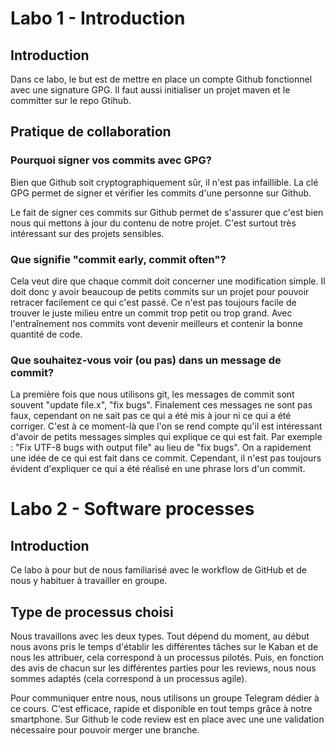 # Labo 1 - Introduction
## Introduction
Dans ce labo, le but est de mettre en place un compte Github fonctionnel avec une signature GPG.
Il faut aussi initialiser un projet maven et le committer sur le repo Gtihub.

## Pratique de collaboration
### Pourquoi signer vos commits avec GPG?
Bien que Github soit cryptographiquement sûr, il n'est pas infaillible.
La clé GPG permet de signer et vérifier les commits d'une personne sur Github.

Le fait de signer ces commits sur Github permet de s'assurer que c'est bien nous qui mettons à jour du contenu de notre projet.
C'est surtout très intéressant sur des projets sensibles.

### Que signifie "commit early, commit often"?
Cela veut dire que chaque commit doit concerner une modification simple.
Il doit donc y avoir beaucoup de petits commits sur un projet pour pouvoir retracer facilement ce qui c'est passé.
Ce n'est pas toujours facile de trouver le juste milieu entre un commit trop petit ou trop grand.
Avec l'entraînement nos commits vont devenir meilleurs et contenir la bonne quantité de code.

### Que souhaitez-vous voir (ou pas) dans un message de commit?
La première fois que nous utilisons git, les messages de commit sont souvent "update file.x", "fix bugs".
Finalement ces messages ne sont pas faux, cependant on ne sait pas ce qui a été mis à jour ni ce qui a été corriger.
C'est à ce moment-là que l'on se rend compte qu'il est intéressant d'avoir de petits messages simples qui explique ce qui est fait.
Par exemple : "Fix UTF-8 bugs with output file" au lieu de "fix bugs". On a rapidement une idée de ce qui est fait dans ce commit.
Cependant, il n'est pas toujours évident d'expliquer ce qui a été réalisé en une phrase lors d'un commit.


# Labo 2 - Software processes
## Introduction
Ce labo à pour but de nous familiarisé avec le workflow de GitHub et de nous y habituer à travailler en groupe.

## Type de processus choisi
Nous travaillons avec les deux types. Tout dépend du moment, au début nous avons pris le temps d'établir les différentes tâches sur le Kaban et de nous les attribuer, 
cela correspond à un processus pilotés. Puis, en fonction des avis de chacun sur les différentes parties pour les reviews, nous nous sommes adaptés (cela correspond à un processus agile).

Pour communiquer entre nous, nous utilisons un groupe Telegram dédier à ce cours. C'est efficace, rapide et disponible en tout temps grâce à notre smartphone.
Sur Github le code review est en place avec une une validation nécessaire pour pouvoir merger une branche.
